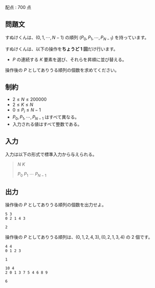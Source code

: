 配点 : $700$ 点

## 問題文

すぬけくんは、$(0,1,\cdots,N-1)$ の順列 $(P_0,P_1,\cdots,P_{N-1})$ を持っています。

すぬけくんは、以下の操作を**ちょうど $1$ 回**だけ行います。

- $P$ の連続する $K$ 要素を選び、それらを昇順に並び替える。

操作後の $P$ としてありうる順列の個数を求めてください。

## 制約

- $2 \leq N \leq 200000$
- $2 \leq K \leq N$
- $0 \leq P_i \leq N-1$
- $P_0,P_1,\cdots,P_{N-1}$ はすべて異なる。
- 入力される値はすべて整数である。

## 入力

入力は以下の形式で標準入力から与えられる。

> $N$ $K$
> 
> $P_0$ $P_1$ $\cdots$ $P_{N-1}$

## 出力

操作後の $P$ としてありうる順列の個数を出力せよ。

```input1
5 3
0 2 1 4 3
```

```output1
2
```

操作後の $P$ としてありうる順列は、$(0,1,2,4,3),(0,2,1,3,4)$ の $2$ 個です。

```input2
4 4
0 1 2 3
```

```output2
1
```

```input3
10 4
2 0 1 3 7 5 4 6 8 9
```

```output3
6
```